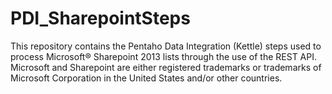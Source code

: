 PDI_SharepointSteps
===================

This repository contains the Pentaho Data Integration (Kettle) steps used to process Microsoft® Sharepoint 2013 lists through the use of the REST API. Microsoft and Sharepoint are either registered trademarks or trademarks of Microsoft Corporation in the United States and/or other countries.
